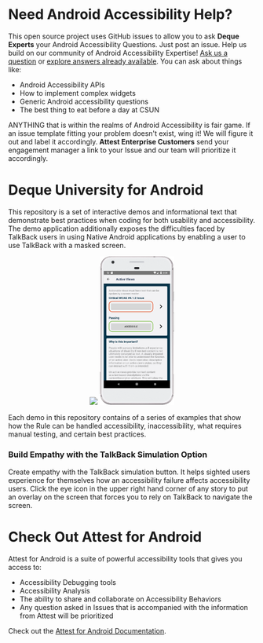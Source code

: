 # Need Android Accessibility Help?

This open source project uses GitHub issues to allow you to ask **Deque Experts** your Android Accessibility Questions. Just post an issue. Help us build on our community of Android Accessibility Expertise! [Ask us a question](https://github.com/dequelabs/Deque-University-for-Android/issues/new/choose) or [explore answers already available](https://github.com/dequelabs/Deque-University-for-Android/issues?utf8=%E2%9C%93&q=is%3Aissue). You can ask about things like: 

- Android Accessibility APIs 
- How to implement complex widgets
- Generic Android accessibility questions
- The best thing to eat before a day at CSUN

ANYTHING that is within the realms of Android Accessibility is fair game. If an issue template fitting your problem doesn't exist, wing it! We will figure it out and label it accordingly. **Attest Enterprise Customers** send your engagement manager a link to your Issue and our team will prioritize it accordingly.

# Deque University for Android

This repository is a set of interactive demos and informational text that demonstrate best practices when coding for both usability and accessibility. The demo application additionally exposes the difficulties faced by TalkBack users in using Native Android applications by enabling a user to use TalkBack with a masked screen. 

<p align="center">
  <img src="https://cdn.rawgit.com/dequelabs/Deque-University-for-Android/e3d5acd8/docs/images/main_screen.png" width="30%"/>
  <img src="https://github.com/dequelabs/Deque-University-for-Android/blob/master/docs/images/active_views.png" width="30%"/>
</p>

Each demo in this repository contains of a series of examples that show how the Rule can be handled accessibility, inaccessibility, what requires manual testing, and certain best practices.

### Build Empathy with the TalkBack Simulation Option

Create empathy with the TalkBack simulation button. It helps sighted users experience for themselves how an accessibility failure affects accessibility users. Click the eye icon in the upper right hand corner of any story to put an overlay on the screen that forces you to rely on TalkBack to navigate the screen.

# Check Out Attest for Android

Attest for Android is a suite of powerful accessibility tools that gives you access to:

- Accessibility Debugging tools 
- Accessibility Analysis 
- The ability to share and collaborate on Accessibility Behaviors
- Any question asked in Issues that is accompanied with the information from Attest will be prioritized

Check out the [Attest for Android Documentation](https://github.com/dequelabs/Deque-University-for-Android/wiki/Attest-for-Android-Accessibility-Suite).
